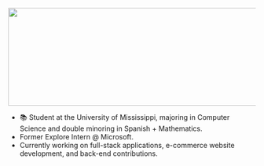 <p align="center">
  <img src="https://media1.giphy.com/media/v1.Y2lkPTc5MGI3NjExNnF3MHQ3aDZnc2V3emJwbThseHFyNnh2bm0wNGs2eTA5NW5oN2Q5NiZlcD12MV9pbnRlcm5hbF9naWZfYnlfaWQmY3Q9Zw/L1R1tvI9svkIWwpVYr/giphy.gif" width="1000" height="200">
</p>

- 📚 Student at the University of Mississippi, majoring in Computer Science and double minoring in Spanish + Mathematics.
- Former Explore Intern @ Microsoft.
- Currently working on full-stack applications, e-commerce website development, and back-end contributions. 

